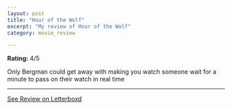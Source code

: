 ```yaml
---
layout: post
title: "Hour of the Wolf"
excerpt: "My review of Hour of the Wolf"
category: movie_review

---
```


**Rating:** 4/5

Only Bergman could get away with making you watch someone wait for a minute to pass on their watch in real time

<hr>

[See Review on Letterboxd](https://boxd.it/3pND81)
